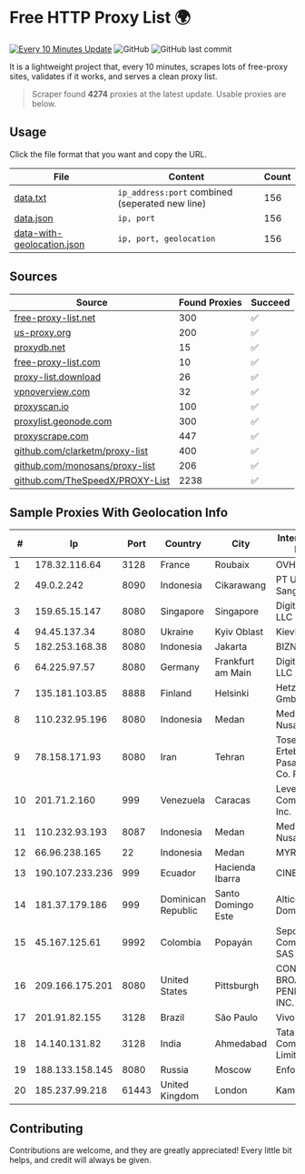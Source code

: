 
# Free HTTP Proxy List 🌍

[![Every 10 Minutes Update](https://github.com/mertguvencli/http-proxy-list/actions/workflows/main.yml/badge.svg?branch=main)](https://github.com/mertguvencli/http-proxy-list/actions/workflows/main.yml)
![GitHub](https://img.shields.io/github/license/mertguvencli/http-proxy-list)
![GitHub last commit](https://img.shields.io/github/last-commit/mertguvencli/http-proxy-list)

It is a lightweight project that, every 10 minutes, scrapes lots of free-proxy sites, validates if it works, and serves a clean proxy list.


> Scraper found **4274** proxies at the latest update. Usable proxies are below.

## Usage

Click the file format that you want and copy the URL.


|File|Content|Count|
|----|-------|-----|
|[data.txt](https://raw.githubusercontent.com/mertguvencli/http-proxy-list/main/proxy-list/data.txt)|`ip_address:port` combined (seperated new line)|156|
|[data.json](https://raw.githubusercontent.com/mertguvencli/http-proxy-list/main/proxy-list/data.json)|`ip, port`|156|
|[data-with-geolocation.json](https://raw.githubusercontent.com/mertguvencli/http-proxy-list/main/proxy-list/data-with-geolocation.json)|`ip, port, geolocation`|156|

## Sources

|Source|Found Proxies|Succeed|
|------|-------------|-------|
|[free-proxy-list.net](https://free-proxy-list.net)|300|✅|
|[us-proxy.org](https://www.us-proxy.org)|200|✅|
|[proxydb.net](http://proxydb.net)|15|✅|
|[free-proxy-list.com](https://free-proxy-list.com/?page=&port=&type%5B%5D=http&type%5B%5D=https&up_time=0&search=Search)|10|✅|
|[proxy-list.download](https://www.proxy-list.download/HTTP)|26|✅|
|[vpnoverview.com](https://vpnoverview.com/privacy/anonymous-browsing/free-proxy-servers)|32|✅|
|[proxyscan.io](https://www.proxyscan.io)|100|✅|
|[proxylist.geonode.com](https://proxylist.geonode.com/api/proxy-list?limit=300&page=1&sort_by=lastChecked&sort_type=desc&protocols=http,https)|300|✅|
|[proxyscrape.com](https://api.proxyscrape.com/v2/?request=displayproxies&protocol=http&timeout=10000&country=all&ssl=all&anonymity=all)|447|✅|
|[github.com/clarketm/proxy-list](https://raw.githubusercontent.com/clarketm/proxy-list/master/proxy-list-raw.txt)|400|✅|
|[github.com/monosans/proxy-list](https://raw.githubusercontent.com/monosans/proxy-list/main/proxies/http.txt)|206|✅|
|[github.com/TheSpeedX/PROXY-List](https://raw.githubusercontent.com/TheSpeedX/PROXY-List/master/http.txt)|2238|✅|


## Sample Proxies With Geolocation Info

|#|Ip|Port|Country|City|Internet Service Provider|
|-|--|----|-------|----|-------------------------|
|1|178.32.116.64|3128|France|Roubaix|OVH SAS|
|2|49.0.2.242|8090|Indonesia|Cikarawang|PT Usaha Adi Sanggoro|
|3|159.65.15.147|8080|Singapore|Singapore|DigitalOcean, LLC|
|4|94.45.137.34|8080|Ukraine|Kyiv Oblast|Kievline LLC|
|5|182.253.168.38|8080|Indonesia|Jakarta|BIZNET|
|6|64.225.97.57|8080|Germany|Frankfurt am Main|DigitalOcean, LLC|
|7|135.181.103.85|8888|Finland|Helsinki|Hetzner Online GmbH|
|8|110.232.95.196|8080|Indonesia|Medan|Media Antar Nusa PT.|
|9|78.158.171.93|8080|Iran|Tehran|Tose'h Fanavari Ertebabat Pasargad Arian Co. PJS|
|10|201.71.2.160|999|Venezuela|Caracas|Level 3 Communications, Inc.|
|11|110.232.93.193|8087|Indonesia|Medan|Media Antar Nusa PT.|
|12|66.96.238.165|22|Indonesia|Medan|MYREPUBLIC|
|13|190.107.233.236|999|Ecuador|Hacienda Ibarra|CINECABLE TV|
|14|181.37.179.186|999|Dominican Republic|Santo Domingo Este|Altice Dominicana S.A.|
|15|45.167.125.61|9992|Colombia|Popayán|Sepcom Comunicaciones SAS|
|16|209.166.175.201|8080|United States|Pittsburgh|CONTINENTAL BROADBAND PENNSYLVANIA, INC.|
|17|201.91.82.155|3128|Brazil|São Paulo|Vivo|
|18|14.140.131.82|3128|India|Ahmedabad|Tata Communications Limited|
|19|188.133.158.145|8080|Russia|Moscow|Enforta-MSK|
|20|185.237.99.218|61443|United Kingdom|London|Kamatera Inc|



## Contributing

Contributions are welcome, and they are greatly appreciated! Every
little bit helps, and credit will always be given.

